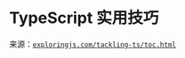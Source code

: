 # TypeScript 实用技巧

来源：[`exploringjs.com/tackling-ts/toc.html`](https://exploringjs.com/tackling-ts/toc.html)
